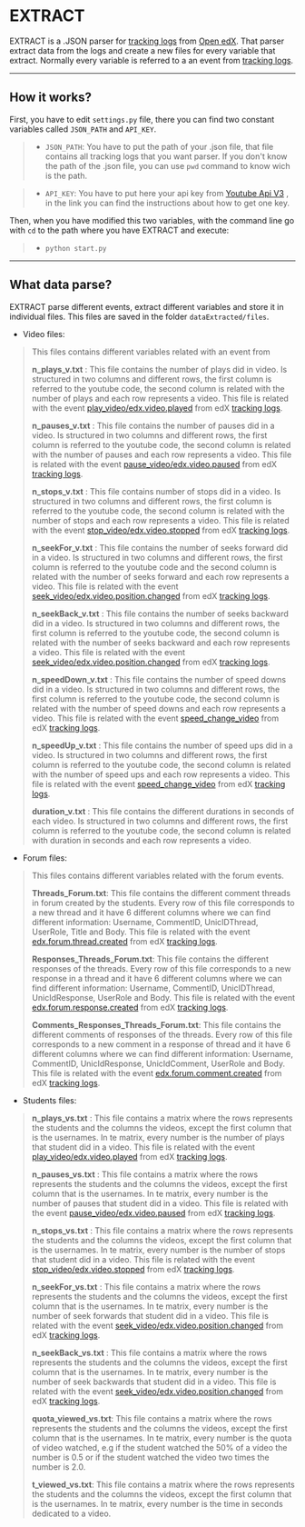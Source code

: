EXTRACT
===================

EXTRACT is a .JSON parser for [tracking logs](http://edx.readthedocs.org/projects/devdata/en/latest/internal_data_formats/tracking_logs.html) from [Open edX](https://open.edx.org/). That parser extract data from the logs and create a new files for every variable that extract. Normally every variable is referred to a an event from  [tracking logs](http://edx.readthedocs.org/projects/devdata/en/latest/internal_data_formats/tracking_logs.html).

----------

How it works?
-------------

First, you have to edit `settings.py` file, there you can find two constant variables called `JSON_PATH` and `API_KEY`.

> - `JSON_PATH`: You have to put the path of your .json file, that file contains all tracking logs that you want parser.
> If you don't know the path of the .json file, you can use `pwd` command to know wich is the path.

> - `API_KEY`: You have to put here your api key from [Youtube Api V3](https://developers.google.com/youtube/v3/getting-started#intro) , in the link you can find the instructions about how to get one key.

Then, when you have modified this two variables, with the command line go with `cd` to the path where you have EXTRACT and execute:
>- `python start.py`


----------

What data parse?
-------------
EXTRACT parse different events, extract different variables and store it in individual files. This files are saved in the folder `dataExtracted/files`.



 - Video files:
> This files contains different variables related with an event from 
> 
> **n_plays_v.txt** : This file contains the number of plays did in video. Is structured in two columns and different rows, the first column is referred to the youtube code, the second column is related with the number of plays and each row represents a video. This file is related with the event [play_video/edx.video.played](http://edx.readthedocs.org/projects/devdata/en/latest/internal_data_formats/tracking_logs.html#play-video-edx-video-played) from edX [tracking logs](http://edx.readthedocs.org/projects/devdata/en/latest/internal_data_formats/tracking_logs.html).
> 
> **n_pauses_v.txt** : This file contains the number of pauses did in a video. Is structured in two columns and different rows, the first column is referred to the youtube code, the second column is related with the number of pauses and each row represents a video. This file is related with the event [pause_video/edx.video.paused](http://edx.readthedocs.org/projects/devdata/en/latest/internal_data_formats/tracking_logs.html#pause-video-edx-video-paused) from edX [tracking logs](http://edx.readthedocs.org/projects/devdata/en/latest/internal_data_formats/tracking_logs.html).
> 
> **n_stops_v.txt** : This file contains number of stops did in a video. Is structured in two columns and different rows, the first column is referred to the youtube code, the second column is related with the number of stops and each row represents a video. This file is related with the event [stop_video/edx.video.stopped](http://edx.readthedocs.org/projects/devdata/en/latest/internal_data_formats/tracking_logs.html#stop-video-edx-video-stopped) from edX [tracking logs](http://edx.readthedocs.org/projects/devdata/en/latest/internal_data_formats/tracking_logs.html).
> 
> **n_seekFor_v.txt** : This file contains the number of seeks forward did in a video. Is structured in two columns and different rows, the first column is referred to the youtube code and the second column is related with the number of seeks forward and each row represents a video. This file is related with the event [seek_video/edx.video.position.changed](http://edx.readthedocs.org/projects/devdata/en/latest/internal_data_formats/tracking_logs.html#seek-video-edx-video-position-changed) from edX [tracking logs](http://edx.readthedocs.org/projects/devdata/en/latest/internal_data_formats/tracking_logs.html).
> 
> **n_seekBack_v.txt** : This file contains the number of seeks backward did in a video. Is structured in two columns and different rows, the first column is referred to the youtube code, the second column is related with the number of seeks backward and each row represents a video. This file is related with the event [seek_video/edx.video.position.changed](http://edx.readthedocs.org/projects/devdata/en/latest/internal_data_formats/tracking_logs.html#seek-video-edx-video-position-changed) from edX [tracking logs](http://edx.readthedocs.org/projects/devdata/en/latest/internal_data_formats/tracking_logs.html).
> 
> **n_speedDown_v.txt** : This file contains the number of speed downs did in a video. Is structured in two columns and different rows, the first column is referred to the youtube code, the second column is related with the number of speed downs and each row represents a video. This file is related with the event [speed_change_video](http://edx.readthedocs.org/projects/devdata/en/latest/internal_data_formats/tracking_logs.html#speed-change-video) from edX [tracking logs](http://edx.readthedocs.org/projects/devdata/en/latest/internal_data_formats/tracking_logs.html).
> 
> **n_speedUp_v.txt** : This file contains the number of speed ups did in a video. Is structured in two columns and different rows, the first column is referred to the youtube code, the second column is related with the number of speed ups and each row represents a video. This file is related with the event [speed_change_video](http://edx.readthedocs.org/projects/devdata/en/latest/internal_data_formats/tracking_logs.html#speed-change-video) from edX [tracking logs](http://edx.readthedocs.org/projects/devdata/en/latest/internal_data_formats/tracking_logs.html).
> 
> **duration_v.txt** : This file contains the different durations in seconds of each video. Is structured in two columns and different rows, the first column is referred to the youtube code, the second column is related with duration in seconds and each row represents a video.

 - Forum files:
> This files contains different variables related with the forum events. 
> 
>  **Threads_Forum.txt**: This file contains the different comment threads in forum created by the students. Every row of this file corresponds to a new thread and it have 6 different columns where we can find different information: Username, CommentID, UnicIDThread, UserRole, Title and Body. This file is related with the event [edx.forum.thread.created](http://edx.readthedocs.org/projects/devdata/en/latest/internal_data_formats/tracking_logs.html#edx-forum-thread-created) from edX [tracking logs](http://edx.readthedocs.org/projects/devdata/en/latest/internal_data_formats/tracking_logs.html).
>  
>  **Responses_Threads_Forum.txt**: This file contains the different responses of the threads. Every row of this file corresponds to a new response in a thread and it have 6 different columns where we can find different information: Username, CommentID, UnicIDThread, UnicIdResponse, UserRole and Body. This file is related with the event [edx.forum.response.created](http://edx.readthedocs.org/projects/devdata/en/latest/internal_data_formats/tracking_logs.html#edx-forum-response-created) from edX [tracking logs](http://edx.readthedocs.org/projects/devdata/en/latest/internal_data_formats/tracking_logs.html).
>  
>  **Comments_Responses_Threads_Forum.txt**: This file contains the different comments of responses of the threads. Every row of this file corresponds to a new comment in a response of thread and it have 6 different columns where we can find different information: Username, CommentID, UnicIdResponse, UnicIdComment, UserRole and Body. This file is related with the event [edx.forum.comment.created](http://edx.readthedocs.org/projects/devdata/en/latest/internal_data_formats/tracking_logs.html#edx-forum-comment-created) from edX [tracking logs](http://edx.readthedocs.org/projects/devdata/en/latest/internal_data_formats/tracking_logs.html).

 - Students files:

> **n_plays_vs.txt** : This file contains a matrix where the rows represents the students and the columns the videos, except the first column that is the usernames. In te matrix, every number is the number of plays that student did in a video.  This file is related with the event [play_video/edx.video.played](http://edx.readthedocs.org/projects/devdata/en/latest/internal_data_formats/tracking_logs.html#play-video-edx-video-played) from edX [tracking logs](http://edx.readthedocs.org/projects/devdata/en/latest/internal_data_formats/tracking_logs.html).
> 
> **n_pauses_vs.txt** : This file contains a matrix where the rows represents the students and the columns the videos, except the first column that is the usernames. In te matrix, every number is the number of pauses that student did in a video. This file is related with the event [pause_video/edx.video.paused](http://edx.readthedocs.org/projects/devdata/en/latest/internal_data_formats/tracking_logs.html#pause-video-edx-video-paused) from edX [tracking logs](http://edx.readthedocs.org/projects/devdata/en/latest/internal_data_formats/tracking_logs.html).
> 
> **n_stops_vs.txt** : This file contains a matrix where the rows represents the students and the columns the videos, except the first column that is the usernames. In te matrix, every number is the number of stops that student did in a video.  This file is related with the event [stop_video/edx.video.stopped](http://edx.readthedocs.org/projects/devdata/en/latest/internal_data_formats/tracking_logs.html#stop-video-edx-video-stopped) from edX [tracking logs](http://edx.readthedocs.org/projects/devdata/en/latest/internal_data_formats/tracking_logs.html).
> 
> **n_seekFor_vs.txt** : This file contains a matrix where the rows represents the students and the columns the videos, except the first column that is the usernames. In te matrix, every number is the number of seek forwards that student did in a video.  This file is related with the event [seek_video/edx.video.position.changed](http://edx.readthedocs.org/projects/devdata/en/latest/internal_data_formats/tracking_logs.html#seek-video-edx-video-position-changed) from edX [tracking logs](http://edx.readthedocs.org/projects/devdata/en/latest/internal_data_formats/tracking_logs.html).
> 
> **n_seekBack_vs.txt** : This file contains a matrix where the rows represents the students and the columns the videos, except the first column that is the usernames. In te matrix, every number is the number of seek backwards that student did in a video. This file is related with the event [seek_video/edx.video.position.changed](http://edx.readthedocs.org/projects/devdata/en/latest/internal_data_formats/tracking_logs.html#seek-video-edx-video-position-changed) from edX [tracking logs](http://edx.readthedocs.org/projects/devdata/en/latest/internal_data_formats/tracking_logs.html).
> 
>**quota_viewed_vs.txt**: This file contains a matrix where the rows represents the students and the columns the videos, except the first column that is the usernames. In te matrix, every number is the quota of video watched, e.g if the student watched the 50% of a vídeo the number is 0.5 or if the student watched the video two times the number is 2.0.
>
> **t_viewed_vs.txt**: This file contains a matrix where the rows represents the students and the columns the videos, except the first column that is the usernames. In te matrix, every number is the time in seconds dedicated to a video.